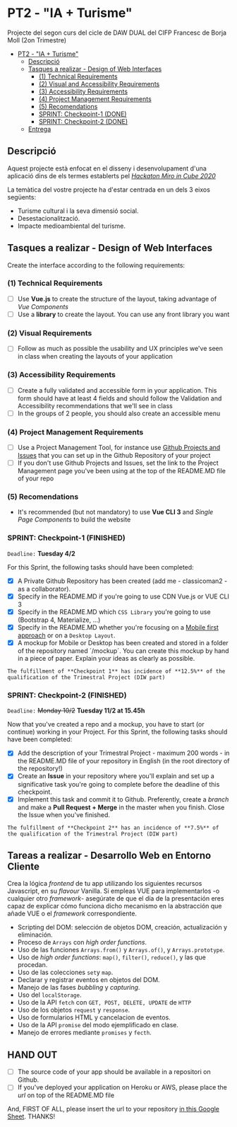 # PT2 - "IA + Turisme"

Projecte del segon curs del cicle de DAW DUAL del CIFP Francesc de Borja Moll (2on Trimestre)

- [PT2 - "IA + Turisme"](#pt2---ia--turisme)
  * [Descripció](#descripcio)
  * [Tasques a realizar - Design of Web Interfaces](#tasques-a-realizar---design-of-web-interfaces)
    + [(1) Technical Requirements](#1-technical-requirements)
    + [(2) Visual and Accessibility Requirements](#2-visual-and-accessibility-requirements)
    + [(3) Accessibility Requirements](#3-accessibility-requirements)
    + [(4) Project Management Requirements](#4-project-management-requirements)
    + [(5) Recomendations](#5-recomendations)
    + [SPRINT: Checkpoint-1 (DONE)](#sprint-checkpoint-1-done)
    + [SPRINT: Checkpoint-2 (DONE)](#sprint-checkpoint-2-done)
  * [Entrega](#entrega)

## Descripció

Aquest projecte està enfocat en el disseny i desenvolupament d'una aplicació dins de els termes establerts pel [*Hackaton Miro in Cube 2020*](http://www.programmemiro.fr/miro-in-cube/es/)

La temàtica del vostre projecte ha d'estar centrada en un dels 3 eixos següents:

- Turisme cultural i la seva dimensió social.
- Desestacionalització.
- Impacte medioambiental del turisme.

## Tasques a realizar - Design of Web Interfaces

Create the interface according to the following requirements:

### (1) Technical Requirements

- [ ] Use **Vue.js** to create the structure of the layout, taking advantage of _Vue Components_
- [ ] Use a **library** to create the layout. You can use any front library you want

### (2) Visual Requirements

- [ ] Follow as much as possible the usability and UX principles we've seen in class when creating the layouts of your application

### (3) Accessibility Requirements

- [ ] Create a fully validated and accessible form in your application. This form should have at least 4 fields and should follow the Validation and Accessibility recommendations that we'll see in class
- [ ] In the groups of 2 people, you should also create an accessible menu

### (4) Project Management Requirements

- [ ] Use a Project Management Tool, for instance use [Github Projects and Issues](https://github.com/classicoman2/skills2020-quick-website-develop) that you can set up in the Github Repository of your project
- [ ] If you don't use Github Projects and Issues, set the link to the Project Management page you've been using at the top of the README.MD file of your repo

### (5) Recomendations

- It's recommended (but not mandatory) to use **Vue CLI 3** and _Single Page Components_ to build the website

### SPRINT: Checkpoint-1 (FINISHED)

`Deadline:`  **Tuesday 4/2**

For this Sprint, the following tasks should have been completed:

- [x] A Private Github Repository has been created (add me - classicoman2 - as a collaborator).
- [x] Specify in the README.MD if you're going to use CDN Vue.js or VUE CLI 3
- [x] Specify in the README.MD which `CSS Library` you're going to use (Bootstrap 4, Materialize, ...)
- [X] Specify in the README.MD whether you're focusing on a [Mobile first approach](https://medium.com/@Vincentxia77/what-is-mobile-first-design-why-its-important-how-to-make-it-7d3cf2e29d00) or on a `Desktop Layout`.
- [x] A mockup for Mobile or Desktop has been created and stored in a folder of the repository named  ´/mockup´. You can create this mockup by hand in a piece of paper. Explain your ideas as clearly as possible.

`The fulfillment of **Checkpoint 1** has incidence of **12.5%** of the qualification of the Trimestral Project (DIW part)`

### SPRINT: Checkpoint-2 (FINISHED)

`Deadline:` ~~Monday 10/2~~ **Tuesday 11/2 at 15.45h**

Now that you've created a repo and a mockup, you have to start (or continue) working in your Project.
For this Sprint, the following tasks should have been completed:

- [x] Add the description of your Trimestral Project - maximum 200 words - in the README.MD file of your repository in English (in the root directory of the repository!)
- [x] Create an **Issue** in your repository where you'll explain and set up a significative task you're going to complete before the deadline of this checkpoint.
- [x] Implement this task and commit it to Github. Preferently, create a _branch_ and make a **Pull Request + Merge** in the master when you finish. Close the Issue when you've finished.

`The fulfillment of **Checkpoint 2** has an incidence of **7.5%** of the qualification of the Trimestral Project (DIW part)`

## Tareas a realizar - Desarrollo Web en Entorno Cliente

Crea la lógica _frontend_ de tu app utilizando los siguientes recursos Javascript, en su _flavour_ Vanilla. Si empleas VUE para implementarlos -o cualquier otro _framework_- asegúrate de que el día de la presentación eres capaz de explicar cómo funciona dicho mecanismo en la abstracción que añade VUE o el _framework_ correspondiente.

 - Scripting del DOM: selección de objetos DOM, creación, actualización y eliminación.
 - Proceso de `Arrays` con _high order functions_.
 - Uso de las funciones `Arrays.from()` y `Arrays.of()`, y `Arrays.prototype`.
 - Uso de _high order functions_: `map()`, `filter()`, `reduce()`, y las que procedan.
 - Uso de las colecciones `set`y `map`.
 - Declarar y registrar eventos en objetos del DOM.
 - Manejo de las fases _bubbling_ y _capturing_.
 - Uso del `localStorage`.
 - Uso de la API `fetch` con `GET, POST, DELETE, UPDATE` de `HTTP`
 - Uso de los objetos `request` y `response`.
 - Uso de formularios HTML y cancelacion de eventos.
 - Uso de la API `promise` del modo ejemplificado en clase.
 - Manejo de errores mediante `promises` y `fecth`.


## HAND OUT

- [ ] The source code of your app should be available in a repositori on Github. 
- [ ] If you've deployed your application on Heroku or AWS, please place the *url* on top of the README.MD file

And, FIRST OF ALL, please insert the url to your repository [in this Google Sheet](https://docs.google.com/spreadsheets/d/1FixUlq-GTvYyesiMveXqQXBJHB8PvEcZjMoXzAhiySw/edit#gid=0). THANKS!


